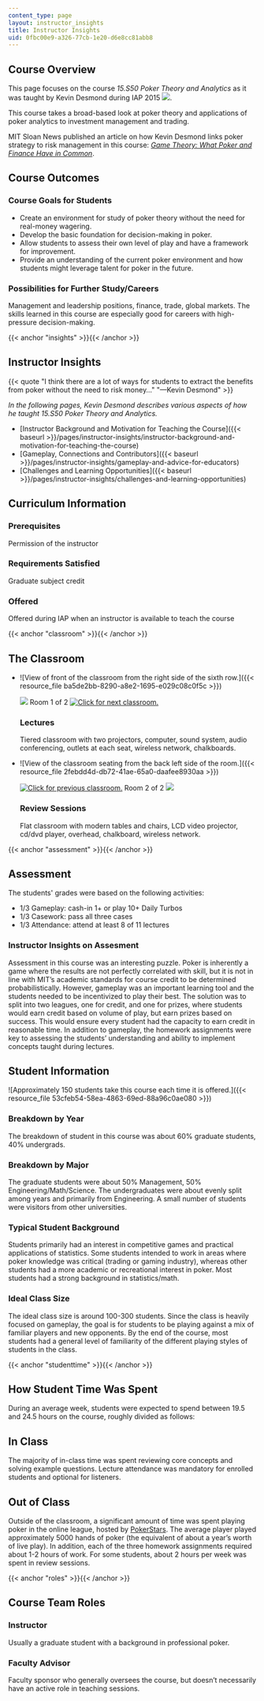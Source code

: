 ```yaml
---
content_type: page
layout: instructor_insights
title: Instructor Insights
uid: 0fbc00e9-a326-77cb-1e20-d6e8cc81abb8
---
```


Course Overview
---------------

This page focuses on the course _15.S50 Poker Theory and Analytics_ as it was taught by Kevin Desmond during IAP 2015 ![](/images/educator/icon-question-iap.png).

This course takes a broad-based look at poker theory and applications of poker analytics to investment management and trading.

MIT Sloan News published an article on how Kevin Desmond links poker strategy to risk management in this course: [_Game Theory: What Poker and Finance Have in Common_](http://mitsloan.mit.edu/newsroom/2015-poker-theory-analytics-mit-opencourseware.php).

Course Outcomes
---------------

### Course Goals for Students

*   Create an environment for study of poker theory without the need for real-money wagering.
*   Develop the basic foundation for decision-making in poker.
*   Allow students to assess their own level of play and have a framework for improvement.
*   Provide an understanding of the current poker environment and how students might leverage talent for poker in the future.

### Possibilities for Further Study/Careers

Management and leadership positions, finance, trade, global markets. The skills learned in this course are especially good for careers with high-pressure decision-making.

{{< anchor "insights" >}}{{< /anchor >}}

Instructor Insights
-------------------

{{< quote "I think there are a lot of ways for students to extract the benefits from poker without the need to risk money…" "—Kevin Desmond" >}}

_In the following pages, Kevin Desmond describes various aspects of how he taught _15.S50 Poker Theory and Analytics_._

*   [Instructor Background and Motivation for Teaching the Course]({{< baseurl >}}/pages/instructor-insights/instructor-background-and-motivation-for-teaching-the-course)
*   [Gameplay, Connections and Contributors]({{< baseurl >}}/pages/instructor-insights/gameplay-and-advice-for-educators)
*   [Challenges and Learning Opportunities]({{< baseurl >}}/pages/instructor-insights/challenges-and-learning-opportunities)

Curriculum Information
----------------------

### Prerequisites

Permission of the instructor

### Requirements Satisfied

Graduate subject credit

### Offered

Offered during IAP when an instructor is available to teach the course

{{< anchor "classroom" >}}{{< /anchor >}}

The Classroom
-------------

*   ![View of front of the classroom from the right side of the sixth row.]({{< resource_file ba5de2bb-8290-a8e2-1695-e029c08c0f5c >}})
    
    ![](/images/educator/classroom_prev.png) Room 1 of 2 [![Click for next classroom.](/images/educator/classroom_next.png)](#)
    
    ### Lectures
    
    Tiered classroom with two projectors, computer, sound system, audio conferencing, outlets at each seat, wireless network, chalkboards.
    
*   ![View of the classroom seating from the back left side of the room.]({{< resource_file 2febdd4d-db72-41ae-65a0-daafee8930aa >}})
    
    [![Click for previous classroom.](/images/educator/classroom_prev.png)](#) Room 2 of 2 ![](/images/educator/classroom_next.png)
    
    ### Review Sessions
    
    Flat classroom with modern tables and chairs, LCD video projector, cd/dvd player, overhead, chalkboard, wireless network.
    

{{< anchor "assessment" >}}{{< /anchor >}}

Assessment
----------

The students' grades were based on the following activities:

- 1/3 Gameplay: cash-in 1+ or play 10+ Daily Turbos
- 1/3 Casework: pass all three cases
- 1/3 Attendance: attend at least 8 of 11 lectures


### Instructor Insights on Assesment
Assessment in this course was an interesting puzzle. Poker is inherently a game where the results are not perfectly correlated with skill, but it is not in line with MIT’s academic standards for course credit to be determined probabilistically. However, gameplay was an important learning tool and the students needed to be incentivized to play their best. The solution was to split into two leagues, one for credit, and one for prizes, where students would earn credit based on volume of play, but earn prizes based on success. This would ensure every student had the capacity to earn credit in reasonable time. In addition to gameplay, the homework assignments were key to assessing the students’ understanding and ability to implement concepts taught during lectures.

Student Information
-------------------

![Approximately 150 students take this course each time it is offered.]({{< resource_file 53cfeb54-58ea-4863-69ed-88a96c0ae080 >}})

### Breakdown by Year

The breakdown of student in this course was about 60% graduate students, 40% undergrads.

### Breakdown by Major

The graduate students were about 50% Management, 50% Engineering/Math/Science. The undergraduates were about evenly split among years and primarily from Engineering. A small number of students were visitors from other universities.

### Typical Student Background

Students primarily had an interest in competitive games and practical applications of statistics. Some students intended to work in areas where poker knowledge was critical (trading or gaming industry), whereas other students had a more academic or recreational interest in poker. Most students had a strong background in statistics/math.

### Ideal Class Size

The ideal class size is around 100-300 students. Since the class is heavily focused on gameplay, the goal is for students to be playing against a mix of familiar players and new opponents. By the end of the course, most students had a general level of familiarity of the different playing styles of students in the class.

{{< anchor "studenttime" >}}{{< /anchor >}}

How Student Time Was Spent
--------------------------

During an average week, students were expected to spend between 19.5 and 24.5 hours on the course, roughly divided as follows:

In Class
--------

The majority of in-class time was spent reviewing core concepts and solving example questions. Lecture attendance was mandatory for enrolled students and optional for listeners.

Out of Class
------------

Outside of the classroom, a significant amount of time was spent playing poker in the online league, hosted by [PokerStars](http://www.pokerstars.net/). The average player played approximately 5000 hands of poker (the equivalent of about a year’s worth of live play). In addition, each of the three homework assignments required about 1-2 hours of work. For some students, about 2 hours per week was spent in review sessions.

{{< anchor "roles" >}}{{< /anchor >}}

Course Team Roles
-----------------

### Instructor

Usually a graduate student with a background in professional poker.

### Faculty Advisor

Faculty sponsor who generally oversees the course, but doesn’t necessarily have an active role in teaching sessions.